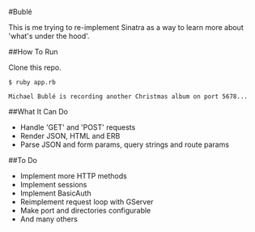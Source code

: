 #Bublé

This is me trying to re-implement Sinatra as a way to learn more about 'what's under the hood'.

##How To Run

Clone this repo.

    $ ruby app.rb

    Michael Bublé is recording another Christmas album on port 5678...

##What It Can Do

* Handle 'GET' and 'POST' requests
* Render JSON, HTML and ERB
* Parse JSON and form params, query strings and route params

##To Do

* Implement more HTTP methods
* Implement sessions
* Implement BasicAuth
* Reimplement request loop with GServer
* Make port and directories configurable
* And many others